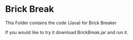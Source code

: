 # Brick Break

This Folder contains the code (Java) for Brick Breaker

If you would like to try it download BrickBreak.jar and run it.


